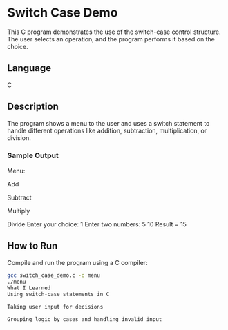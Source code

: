 # Switch Case Demo
This C program demonstrates the use of the switch-case control structure. The user selects an operation, and the program performs it based on the choice.

## Language
C

## Description
The program shows a menu to the user and uses a switch statement to handle different operations like addition, subtraction, multiplication, or division.

### Sample Output
Menu:

Add

Subtract

Multiply

Divide
Enter your choice: 1
Enter two numbers: 5 10
Result = 15

## How to Run
Compile and run the program using a C compiler:
```bash
gcc switch_case_demo.c -o menu
./menu
What I Learned
Using switch-case statements in C

Taking user input for decisions

Grouping logic by cases and handling invalid input
